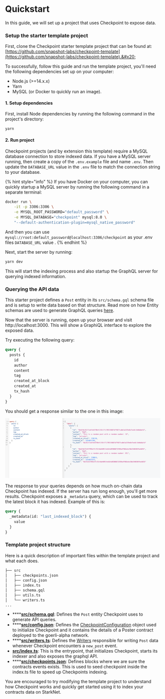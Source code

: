 # Quickstart

In this guide, we will set up a project that uses Checkpoint to expose data.

### Setup the starter template project

First, clone the Checkpoint starter template project that can be found at: [https://github.com/snapshot-labs/checkpoint-template](https://github.com/snapshot-labs/checkpoint-template).&#x20;

To successfully, follow this guide and run the template project, you'll need the following dependencies set up on your computer:

* Node.js (>=14.x.x)
* Yarn
* MySQL (or Docker to quickly run an image).

#### 1. Setup dependencies

First, install Node dependencies by running the following command in the project's directory:

```bash
yarn
```

#### 2. Run project

Checkpoint projects (and by extension this template) require a MySQL database connection to store indexed data. If you have a MySQL server running, then create a copy of the `.env.example` file and name `.env`. Then update the `DATABASE_URL` value in the `.env` file to match the connection string to your database.

{% hint style="info" %}
If you have Docker on your computer, you can quickly startup a MySQL server by running the following command in a separate terminal:

```bash
docker run \
    -it -p 3306:3306 \
    -e MYSQL_ROOT_PASSWORD="default_password" \
    -e MYSQL_DATABASE="checkpoint" mysql:8.0 \
    "--default-authentication-plugin=mysql_native_password"
```



And then you can use `mysql://root:default_password@localhost:3306/checkpoint` as your .env files `DATABASE_URL` value .
{% endhint %}

Next, start the server by running:

```bash
yarn dev
```

This will start the indexing process and also startup the GraphQL server for querying indexed information.

### Querying the API data

This starter project defines a `Post` entity in its `src/schema.gql` schema file and is setup to write data based on that structure. Read more on how Entity schemas are used to generate GraphQL queries [here](../core-concepts/entity-schema.md).

Now that the server is running, open up your browser and visit http://localhost:3000. This will show a GraphiQL interface to explore the exposed data.&#x20;

Try executing the following query:

```graphql
query {
  posts {
    id
    author
    content
    tag
    created_at_block
    created_at
    tx_hash
  }
}

```

You should get a response similar to the one in this image:

![Screenshot of sample query and response](<../.gitbook/assets/Screenshot 2022-06-01 at 1.38.04 am.png>)

The response to your queries depends on how much on-chain data Checkpoint has indexed. If the server has run long enough, you'll get more results. Checkpoint exposes a `_metadata` query, which can be used to track the latest block it has indexed. Example of this is:

```graphql
query {
  _metadata(id: "last_indexed_block") {
    value
  }
}
```



### Template project structure

Here is a quick description of important files within the template project and what each does.

```
├── src
│   ├── checkpoints.json
│   ├── config.json
│   ├── index.ts
│   ├── schema.gql
│   ├── utils.ts
│   └── writers.ts
...
```

* ****[**src/schema.gql**](https://github.com/snapshot-labs/checkpoint-template/blob/master/src/schema.gql): Defines the `Post` entity Checkpoint uses to generate API queries.
* ****[**src/config.json**](https://github.com/snapshot-labs/checkpoint-template/blob/master/src/config.json): Defines the [CheckpointConfiguration](../core-concepts/checkpoint-configuration.md) object used to initialize Checkpoint and it contains the details of a Poster contract deployed to the goerli-alpha network.
* ****[**src/writers.ts**](https://github.com/snapshot-labs/checkpoint-template/blob/master/src/writers.ts): Defines the [Writers](../core-concepts/data-writers.md) responsible for writing `Post` data whenever Checkpoint encounters a `new_post` event.
* [**src/index.ts**](https://github.com/snapshot-labs/checkpoint-template/blob/master/src/index.ts): This is the entrypoint, that initializes Checkpoint, starts its indexer and also exposes the graphql API.
* ****[**src/checkpoints.json**](https://github.com/snapshot-labs/checkpoint-template/blob/master/src/checkpoints.json): Defines blocks where we are sure the contracts events exists. This is used to seed checkpoint inside the index.ts file to speed up Checkpoints indexing.

You are encouraged to try modifying the template project to understand how Checkpoint works and quickly get started using it to index your contracts data on StarkNet.



